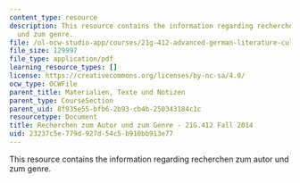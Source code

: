 ```yaml
---
content_type: resource
description: This resource contains the information regarding recherchen zum autor
  und zum genre.
file: /ol-ocw-studio-app/courses/21g-412-advanced-german-literature-culture-madness-murder-mysteries-fall-2014/23237c5e779d927d54c5b910bb913e77_MIT21G_412F14_Wo11-13_arb.pdf
file_size: 129997
file_type: application/pdf
learning_resource_types: []
license: https://creativecommons.org/licenses/by-nc-sa/4.0/
ocw_type: OCWFile
parent_title: Materialien, Texte und Notizen
parent_type: CourseSection
parent_uid: 8f935e55-bfb6-2b93-cb4b-250343184c1c
resourcetype: Document
title: Recherchen zum Autor und zum Genre - 21G.412 Fall 2014
uid: 23237c5e-779d-927d-54c5-b910bb913e77
---
```

This resource contains the information regarding recherchen zum autor und zum genre.